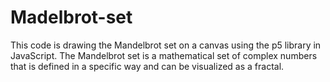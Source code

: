 # Madelbrot-set
This code is drawing the Mandelbrot set on a canvas using the p5 library in JavaScript. The Mandelbrot set is a mathematical set of complex numbers that is defined in a specific way and can be visualized as a fractal.
